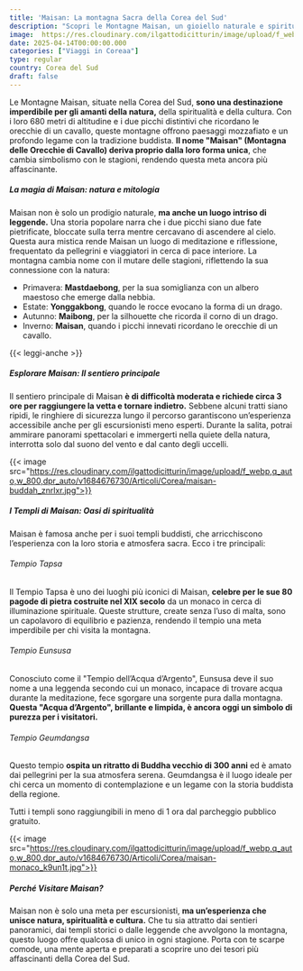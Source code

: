 ```yaml
---
title: 'Maisan: La montagna Sacra della Corea del Sud'
description: "Scopri le Montagne Maisan, un gioiello naturale e spirituale della Corea del Sud. Esplora i sentieri, i templi buddisti storici come Tapsa ed Eunsusa, e lasciati affascinare dalle leggende e dai nomi stagionali di questa montagna unica."
image:  https://res.cloudinary.com/ilgattodicitturin/image/upload/f_webp,q_auto,w_800,dpr_auto/v1657123237/Articoli/Corea/maisan-tempio-principale_o52hts.jpg
date: 2025-04-14T00:00:00.000
categories: ["Viaggi in Coreaa"]
type: regular
country: Corea del Sud
draft: false
---
```


Le Montagne Maisan, situate nella Corea del Sud, **sono una destinazione imperdibile per gli amanti della natura,** della spiritualità e della cultura. Con i loro 680 metri di altitudine e i due picchi distintivi che ricordano le orecchie di un cavallo, queste montagne offrono paesaggi mozzafiato e un profondo legame con la tradizione buddista. **Il nome "Maisan" (Montagna delle Orecchie di Cavallo) deriva proprio dalla loro forma unica**, che cambia simbolismo con le stagioni, rendendo questa meta ancora più affascinante.

##### La magia di Maisan: natura e mitologia
Maisan non è solo un prodigio naturale, **ma anche un luogo intriso di leggende.** Una storia popolare narra che i due picchi siano due fate pietrificate, bloccate sulla terra mentre cercavano di ascendere al cielo. Questa aura mistica rende Maisan un luogo di meditazione e riflessione, frequentato da pellegrini e viaggiatori in cerca di pace interiore.
La montagna cambia nome con il mutare delle stagioni, riflettendo la sua connessione con la natura:

- Primavera: **Mastdaebong**, per la sua somiglianza con un albero maestoso che emerge dalla nebbia.
- Estate: **Yonggakbong**, quando le rocce evocano la forma di un drago.
- Autunno: **Maibong**, per la silhouette che ricorda il corno di un drago.
- Inverno: **Maisan**, quando i picchi innevati ricordano le orecchie di un cavallo.

{{< leggi-anche >}}

##### Esplorare Maisan: Il sentiero principale
Il sentiero principale di Maisan **è di difficoltà moderata e richiede circa 3 ore per raggiungere la vetta e tornare indietro.** Sebbene alcuni tratti siano ripidi, le ringhiere di sicurezza lungo il percorso garantiscono un’esperienza accessibile anche per gli escursionisti meno esperti. Durante la salita, potrai ammirare panorami spettacolari e immergerti nella quiete della natura, interrotta solo dal suono del vento e dal canto degli uccelli.

{{< image src="https://res.cloudinary.com/ilgattodicitturin/image/upload/f_webp,q_auto,w_800,dpr_auto/v1684676730/Articoli/Corea/maisan-buddah_znrlxr.jpg">}}

##### I Templi di Maisan: Oasi di spiritualità
Maisan è famosa anche per i suoi templi buddisti, che arricchiscono l’esperienza con la loro storia e atmosfera sacra. Ecco i tre principali:

###### Tempio Tapsa
Il Tempio Tapsa è uno dei luoghi più iconici di Maisan, **celebre per le sue 80 pagode di pietra costruite nel XIX secolo** da un monaco in cerca di illuminazione spirituale. Queste strutture, create senza l’uso di malta, sono un capolavoro di equilibrio e pazienza, rendendo il tempio una meta imperdibile per chi visita la montagna.

###### Tempio Eunsusa
Conosciuto come il "Tempio dell’Acqua d’Argento", Eunsusa deve il suo nome a una leggenda secondo cui un monaco, incapace di trovare acqua durante la meditazione, fece sgorgare una sorgente pura dalla montagna. **Questa "Acqua d’Argento", brillante e limpida, è ancora oggi un simbolo di purezza per i visitatori.**

###### Tempio Geumdangsa
Questo tempio **ospita un ritratto di Buddha vecchio di 300 anni** ed è amato dai pellegrini per la sua atmosfera serena. Geumdangsa è il luogo ideale per chi cerca un momento di contemplazione e un legame con la storia buddista della regione.

Tutti i templi sono raggiungibili in meno di 1 ora dal parcheggio pubblico gratuito.

{{< image src="https://res.cloudinary.com/ilgattodicitturin/image/upload/f_webp,q_auto,w_800,dpr_auto/v1684676730/Articoli/Corea/maisan-monaco_k9un1t.jpg">}}

##### Perché Visitare Maisan?
Maisan non è solo una meta per escursionisti, **ma un’esperienza che unisce natura, spiritualità e cultura.** Che tu sia attratto dai sentieri panoramici, dai templi storici o dalle leggende che avvolgono la montagna, questo luogo offre qualcosa di unico in ogni stagione. Porta con te scarpe comode, una mente aperta e preparati a scoprire uno dei tesori più affascinanti della Corea del Sud.

 